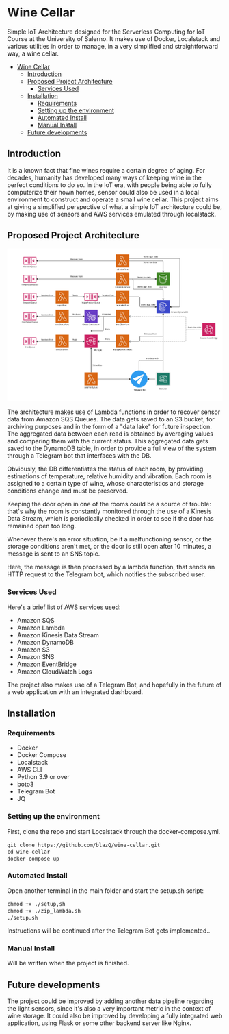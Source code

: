# Wine Cellar

Simple IoT Architecture designed for the Serverless Computing for IoT Course at the University of Salerno.
It makes use of Docker, Localstack and various utilities in order to manage, in a very simplified and straightforward way, a wine cellar.

- [Wine Cellar](#wine-cellar)
  - [Introduction](#introduction)
  - [Proposed Project Architecture](#proposed-project-architecture)
    - [Services Used](#services-used)
  - [Installation](#installation)
    - [Requirements](#requirements)
    - [Setting up the environment](#setting-up-the-environment)
    - [Automated Install](#automated-install)
    - [Manual Install](#manual-install)
  - [Future developments](#future-developments)


## Introduction

It is a known fact that fine wines require a certain degree of aging. For decades, humanity has developed many ways of keeping wine in the perfect conditions to do so.
In the IoT era, with people being able to fully computerize their hown homes, sensor could also be used in a local environment to construct and operate a small wine cellar.
This project aims at giving a simplified perspective of what a simple IoT architecture could be, by making use of sensors and AWS services emulated through localstack.

## Proposed Project Architecture

![Architecture Image](./images/SCIOT-Project.jpg "Project Architecture")

The architecture makes use of Lambda functions in order to recover sensor data from Amazon SQS Queues.
The data gets saved to an S3 bucket, for archiving purposes and in the form of a "data lake" for future inspection.
The aggregated data between each read is obtained by averaging values and comparing them with the current status. This aggregated data gets saved to the DynamoDB table, in order to provide a full view of the system through a Telegram bot that interfaces with the DB.

Obviously, the DB differentiates the status of each room, by providing estimations of temperature, relative humidity and vibration. Each room is assigned to a certain type of wine, whose characteristics and storage conditions change and must be preserved.

Keeping the door open in one of the rooms could be a source of trouble: that's why the room is constantly monitored through the use of a Kinesis Data Stream, which is periodically checked in order to see if the door has remained open too long.

Whenever there's an error situation, be it a malfunctioning sensor, or the storage conditions aren't met, or the door is still open after 10 minutes, a message is sent to an SNS topic.

Here, the message is then processed by a lambda function, that sends an HTTP request to the Telegram bot, which notifies the subscribed user.

### Services Used

Here's a brief list of AWS services used:

- Amazon SQS
- Amazon Lambda
- Amazon Kinesis Data Stream
- Amazon DynamoDB
- Amazon S3
- Amazon SNS
- Amazon EventBridge
- Amazon CloudWatch Logs

The project also makes use of a Telegram Bot, and hopefully in the future of a web application with an integrated dashboard.

## Installation

### Requirements

- Docker
- Docker Compose
- Localstack
- AWS CLI
- Python 3.9 or over
- boto3
- Telegram Bot
- JQ

### Setting up the environment

First, clone the repo and start Localstack through the docker-compose.yml.

```shell
git clone https://github.com/blazQ/wine-cellar.git
cd wine-cellar
docker-compose up
```

### Automated Install

Open another terminal in the main folder and start the setup.sh script:

```shell
chmod +x ./setup,sh
chmod +x ./zip_lambda.sh
./setup.sh
```

Instructions will be continued after the Telegram Bot gets implemented..

### Manual Install

Will be written when the project is finished.

## Future developments

The project could be improved by adding another data pipeline regarding the light sensors, since it's also a very important metric in the context of wine storage.
It could also be improved by developing a fully integrated web application, using Flask or some other backend server like Nginx.
